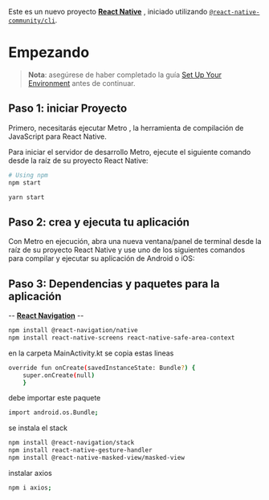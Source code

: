 Este es un nuevo proyecto [**React Native**](https://reactnative.dev) , iniciado utilizando [`@react-native-community/cli`](https://github.com/react-native-community/cli).

# Empezando

> **Nota**: asegúrese de haber completado la guía [Set Up Your Environment](https://reactnative.dev/docs/set-up-your-environment) antes de continuar.

## Paso 1: iniciar Proyecto

Primero, necesitarás ejecutar Metro , la herramienta de compilación de JavaScript para React Native.

Para iniciar el servidor de desarrollo Metro, ejecute el siguiente comando desde la raíz de su proyecto React Native:

```sh
# Using npm
npm start

yarn start
```
## Paso 2: crea y ejecuta tu aplicación

Con Metro en ejecución, abra una nueva ventana/panel de terminal desde la raíz de su proyecto React Native y use uno de los siguientes comandos para compilar y ejecutar su aplicación de Android o iOS:

## Paso 3: Dependencias y paquetes para la aplicación
-- [**React Navigation**](https://reactnavigation.org/) --
```sh
npm install @react-navigation/native
npm install react-native-screens react-native-safe-area-context
```
en la carpeta MainActivity.kt se copia estas lineas
```sh
override fun onCreate(savedInstanceState: Bundle?) {
    super.onCreate(null)
    }
```
debe importar este paquete
```sh
import android.os.Bundle;
```

se instala el stack
```sh
npm install @react-navigation/stack
npm install react-native-gesture-handler
npm install @react-native-masked-view/masked-view
```


instalar axios
```sh
npm i axios;
```
